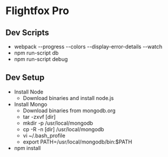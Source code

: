 # Flightfox Pro

## Dev Scripts

* webpack --progress --colors --display-error-details --watch
* npm run-script db
* npm run-script debug

## Dev Setup

* Install Node
    - Download binaries and install node.js
* Install Mongo
    - Download binaries from mongodb.org
    - tar -zxvf [dir]
    - mkdir -p /usr/local/mongodb
    - cp -R -n [dir] /usr/local/mongodb
    - vi ~/.bash_profile
    - export PATH=/usr/local/mongodb/bin:$PATH
* npm install

